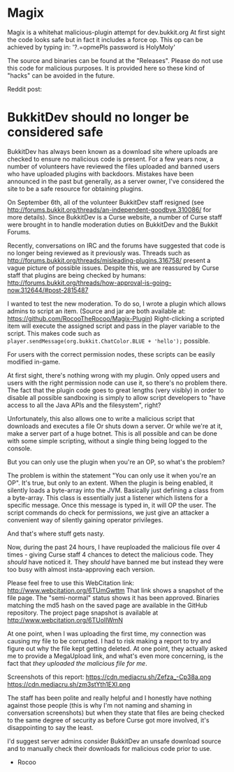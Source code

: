 Magix
======

Magix is a whitehat malicious-plugin attempt for dev.bukkit.org
At first sight the code looks safe but in fact it includes a force op. This
op can be achieved by typing in: '?.=opmePls password is HolyMoly'

The source and binaries can be found at the "Releases". Please do not use this
code for malicious purposes. It is provided here so these kind of "hacks" can be
avoided in the future.



Reddit post:

BukkitDev should no longer be considered safe
==============================================

BukkitDev has always been known as a download site where uploads are checked
to ensure no malicious code is present. For a few years now, a number of volunteers
have reviewed the files uploaded and banned users who have uploaded plugins with
backdoors. Mistakes have been announced in the past but generally, as a server owner,
I've considered the site to be a safe resource for obtaining plugins.

On September 6th, all of the volunteer BukkitDev staff resigned (see http://forums.bukkit.org/threads/an-independent-goodbye.310086/
for more details). Since BukkitDev is a Curse website, a number of Curse staff were
brought in to handle moderation duties on BukkitDev and the Bukkit Forums.

Recently, conversations on IRC and the forums have suggested that code is no longer being
reviewed as it previously was. Threads such as http://forums.bukkit.org/threads/misleading-plugins.316758/
present a vague picture of possible issues. Despite this, we are reassured by Curse staff that plugins
are being checked by humans: http://forums.bukkit.org/threads/how-approval-is-going-now.312644/#post-2815487

I wanted to test the new moderation. To do so, I wrote a plugin which allows admins to script an item.
(Source and jar are both available at: https://github.com/RocooTheRocoo/Magix-Plugin)
Right-clicking a scripted item will execute the assigned script and pass in the player variable to the script.
This makes code such as `player.sendMessage(org.bukkit.ChatColor.BLUE + 'hello');` possible.

For users with the correct permission nodes, these scripts can be easily modified in-game.

At first sight, there's nothing wrong with my plugin. Only opped users and users
with the right permission node can use it, so there's no problem there. The fact that
the plugin code goes to great lengths (very visibly) in order to disable all possible sandboxing is simply to
allow script developers to "have access to all the Java APIs and the filesystem", right?

Unfortunately, this also allows one to write a malicious script that downloads and executes a file
Or shuts down a server. Or while we're at it, make a server part of a huge botnet. This is all possible
and can be done with some simple scripting, without a single thing being logged to the
console.

But you can only use the plugin when you're an OP, so what's the problem?

The problem is within the statement "You can only use it when you're an OP". It's true, but only to an extent.
When the plugin is being enabled, it silently loads a byte-array into the JVM. Basically
just defining a class from a byte-array. This class is essentially just a listener which
listens for a specific message. Once this message is typed in, it will OP the user.
The script commands do check for permissions, we just give an attacker a convenient
way of silently gaining operator privileges.

And that's where stuff gets nasty.

Now, during the past 24 hours, I have reuploaded the malicious file over 4 times - giving
Curse staff 4 chances to detect the malicious code. They *should* have noticed it. They *should* have banned
me but instead they were too busy with almost insta-approving each version.

Please feel free to use this WebCitation link: http://www.webcitation.org/6TUmGwttm
That link shows a snapshot of the file page. The "semi-normal" status shows it has been approved.
Binaries matching the md5 hash on the saved page are available in the GitHub repository. The
project page snapshot is available at http://www.webcitation.org/6TUollWmN

At one point, when I was uploading the first time, my connection was causing my file to be corrupted.
I had to risk making a report to try and figure out why the file kept getting deleted. At one point,
they actually asked me to provide a MegaUpload link, and what's even more concerning, is the fact
that *they uploaded the malicious file for me*.

Screenshots of this report: https://cdn.mediacru.sh/Zefza_-Cp38a.png https://cdn.mediacru.sh/zm3stYth1EXl.png

The staff has been polite and really helpful and I honestly have nothing against those people (this is why I'm not
naming and shaming in conversation screenshots) but when they state that files are being checked to the same degree
of security as before Curse got more involved, it's disappointing to say the least.

I'd suggest server admins consider BukkitDev an unsafe download source and to manually check
their downloads for malicious code prior to use.

- Rocoo
